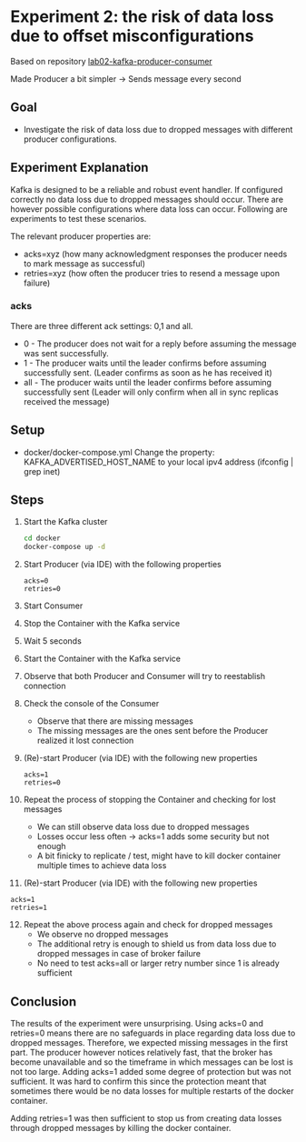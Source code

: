 # Experiment 2:  the risk of data loss due to offset misconfigurations
Based on repository [lab02-kafka-producer-consumer](https://github.com/scs-edpo/lab02Part1-kafka-producer-consumer)

Made Producer a bit simpler -> Sends message every second

## Goal
* Investigate the risk of data loss due to dropped messages with different producer configurations.

## Experiment Explanation
Kafka is designed to be a reliable and robust event handler.
If configured correctly no data loss due to dropped messages should occur.
There are however possible configurations where data loss can occur.
Following are experiments to test these scenarios.

The relevant producer properties are:
* acks=xyz (how many acknowledgment responses the producer needs to mark message as successful)
* retries=xyz (how often the producer tries to resend a message upon failure)

### acks
There are three different ack settings: 0,1 and all. 
* 0 - The producer does not wait for a reply before assuming the message was sent successfully.
* 1 - The producer waits until the leader confirms before assuming successfully sent. (Leader confirms as soon as he has received it)
* all - The producer waits until the leader confirms before assuming successfully sent (Leader will only confirm when all in sync replicas received the message)

## Setup
* docker/docker-compose.yml Change the property: KAFKA_ADVERTISED_HOST_NAME to your local ipv4 address (ifconfig | grep
  inet)

## Steps
1. Start the Kafka cluster
    ```bash
    cd docker
    docker-compose up -d
    ```
2. Start Producer (via IDE) with the following properties
    ```
    acks=0
    retries=0
    ```
3. Start Consumer
4. Stop the Container with the Kafka service
5. Wait 5 seconds
6. Start the Container with the Kafka service
7. Observe that both Producer and Consumer will try to reestablish connection
8. Check the console of the Consumer
   * Observe that there are missing messages
   * The missing messages are the ones sent before the Producer realized it lost connection

9. (Re)-start Producer (via IDE) with the following new properties
   ```
   acks=1
   retries=0
   ```
10. Repeat the process of stopping the Container and checking for lost messages
    * We can still observe data loss due to dropped messages 
    * Losses occur less often -> acks=1 adds some security but not enough
    * A bit finicky to replicate / test, might have to kill docker container multiple times to achieve data loss
11. (Re)-start Producer (via IDE) with the following new properties
   ```
   acks=1
   retries=1
   ```
12. Repeat the above process again and check for dropped messages
    * We observe no dropped messages
    * The additional retry is enough to shield us from data loss due to dropped messages in case of broker failure 
    * No need to test acks=all or larger retry number since 1 is already sufficient

## Conclusion
The results of the experiment were unsurprising. Using acks=0 and retries=0 means there are no safeguards in place
regarding data loss due to dropped messages. Therefore, we expected missing messages in the first part. The producer however
notices relatively fast, that the broker has become unavailable and so the timeframe in which messages can be lost is not too large.
Adding acks=1 added some degree of protection but was not sufficient. It was hard to confirm this since the protection meant
that sometimes there would be no data losses for multiple restarts of the docker container. 

Adding retries=1 was then sufficient to stop us from creating data losses through dropped messages by killing the docker container.